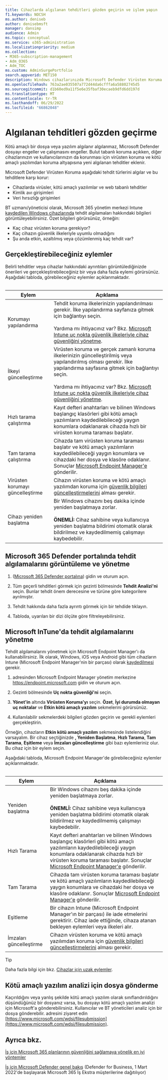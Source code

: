 ```yaml
---
title: Cihazlarda algılanan tehditleri gözden geçirin ve işlem yapın
f1.keywords: NOCSH
ms.author: deniseb
author: denisebmsft
manager: dansimp
audience: Admin
ms.topic: conceptual
ms.service: o365-administration
ms.localizationpriority: medium
ms.collection:
- M365-subscription-management
- Adm_O365
- Adm_TOC
ms.custom: AdminSurgePortfolio
search.appverid: MET150
description: Windows cihazlarınızda Microsoft Defender Virüsten Koruma tarafından algılanan tehditleri gözden geçirmeyi ve yönetmeyi öğrenin.
ms.openlocfilehash: 763a2ae035507a772d44da6cfffa6a58802745d5
ms.sourcegitcommit: d1b60ed9a11f5e6e35fbaf30ecaeb9dfd6dd197d
ms.translationtype: MT
ms.contentlocale: tr-TR
ms.lasthandoff: 06/29/2022
ms.locfileid: "66862048"
---
```

# <a name="review-detected-threats"></a>Algılanan tehditleri gözden geçirme

Kötü amaçlı bir dosya veya yazılım algılanır algılanmaz, Microsoft Defender dosyayı engeller ve çalışmasını engeller. Bulut tabanlı koruma açıkken, diğer cihazlarınızın ve kullanıcılarınızın da korunması için virüsten koruma ve kötü amaçlı yazılımdan koruma altyapısına yeni algılanan tehditler eklenir.

Microsoft Defender Virüsten Koruma aşağıdaki tehdit türlerini algılar ve bu tehditlere karşı korur:

- Cihazlarda virüsler, kötü amaçlı yazılımlar ve web tabanlı tehditler
- Kimlik avı girişimleri
- Veri hırsızlığı girişimleri

BT uzmanı/yöneticisi olarak, Microsoft 365 yönetim merkezi Intune [kaydedilen Windows cihazlarında](/mem/intune/enrollment/device-enrollment) tehdit algılamaları hakkındaki bilgileri görüntüleyebilirsiniz. Özet bilgileri görürsünüz, örneğin:

- Kaç cihaz virüsten koruma gerekiyor?
- Kaç cihazın güvenlik ilkeleriyle uyumlu olmadığını
- Şu anda etkin, azaltılmış veya çözümlenmiş kaç tehdit var?

## <a name="actions-you-can-take"></a>Gerçekleştirebileceğiniz eylemler

Belirli tehditler veya cihazlar hakkındaki ayrıntıları görüntülediğinizde önerileri ve gerçekleştirebileceğiniz bir veya daha fazla eylemi görürsünüz. Aşağıdaki tabloda, görebileceğiniz eylemler açıklanmaktadır.<br><br>

| Eylem | Açıklama |
|--|--|
| Korumayı yapılandırma | Tehdit koruma ilkelerinizin yapılandırılması gerekir. İlke yapılandırma sayfanıza gitmek için bağlantıyı seçin.<br><br>Yardıma mı ihtiyacınız var? Bkz. [Microsoft Intune uç nokta güvenlik ilkeleriyle cihaz güvenliğini yönetme](/mem/intune/protect/endpoint-security-policy). |
| İlkeyi güncelleştirme | Virüsten koruma ve gerçek zamanlı koruma ilkelerinizin güncelleştirilmiş veya yapılandırılmış olması gerekir. İlke yapılandırma sayfasına gitmek için bağlantıyı seçin.<br><br>Yardıma mı ihtiyacınız var? Bkz. [Microsoft Intune uç nokta güvenlik ilkeleriyle cihaz güvenliğini yönetme](/mem/intune/protect/endpoint-security-policy). |
| Hızlı tarama çalıştırma | Kayıt defteri anahtarları ve bilinen Windows başlangıç klasörleri gibi kötü amaçlı yazılımların kaydedilebileceği yaygın konumlara odaklanarak cihazda hızlı bir virüsten koruma taraması başlatır. |
| Tam tarama çalıştırma | Cihazda tam virüsten koruma taraması başlatır ve kötü amaçlı yazılımların kaydedilebileceği yaygın konumlara ve cihazdaki her dosya ve klasöre odaklanır. Sonuçlar [Microsoft Endpoint Manager'e](/mem/intune/fundamentals/tutorial-walkthrough-endpoint-manager) gönderilir. |
| Virüsten korumayı güncelleştirme | Cihazın virüsten koruma ve kötü amaçlı yazılımdan koruma için [güvenlik bilgileri güncelleştirmelerini](https://go.microsoft.com/fwlink/?linkid=2149926) alması gerekir. |
| Cihazı yeniden başlatma | Bir Windows cihazını beş dakika içinde yeniden başlatmaya zorlar.<br><br>**ÖNEMLİ:** Cihaz sahibine veya kullanıcıya yeniden başlatma bildirimi otomatik olarak bildirilmez ve kaydedilmemiş çalışmayı kaybedebilir. |

## <a name="view-and-manage-threat-detections-in-the-microsoft-365-defender-portal"></a>Microsoft 365 Defender portalında tehdit algılamalarını görüntüleme ve yönetme

1. ([Microsoft 365 Defender portalına](https://security.microsoft.com)) gidin ve oturum açın.

1. Tüm geçerli tehditleri görmek için gezinti bölmesinde **Tehdit Analizi'ni** seçin. Bunlar tehdit önem derecesine ve türüne göre kategorilere ayrılmıştır.

1. Tehdit hakkında daha fazla ayrıntı görmek için bir tehdide tıklayın.

1. Tabloda, uyarıları bir dizi ölçüte göre filtreleyebilirsiniz.

## <a name="manage-threat-detections-in-microsoft-intune"></a>Microsoft InTune'da tehdit algılamalarını yönetme

Tehdit algılamalarını yönetmek için Microsoft Endpoint Manager'ı da kullanabilirsiniz. İlk olarak, Windows, iOS veya Android gibi tüm cihazların Intune (Microsoft Endpoint Manager'nin bir parçası) olarak [kaydedilmesi](/mem/intune/enrollment/windows-enrollment-methods) gerekir.

1. adresinden Microsoft Endpoint Manager yönetim merkezine <a href="https://go.microsoft.com/fwlink/p/?linkid=2150463" target="_blank">https://endpoint.microsoft.com</a> gidin ve oturum açın.

2. Gezinti bölmesinde **Uç nokta güvenliği'ni** seçin.

3. **Yönet'in** altında **Virüsten Koruma'yı** seçin. **Özet**, **İyi durumda olmayan uç noktalar** ve **Etkin kötü amaçlı yazılım** sekmelerini görürsünüz.

4. Kullanılabilir sekmelerdeki bilgileri gözden geçirin ve gerekli eylemleri gerçekleştirin.

Örneğin, cihazların **Etkin kötü amaçlı yazılım** sekmesinde listelendiğini varsayalım. Bir cihaz seçtiğinizde **, Yeniden Başlatma**, **Hızlı Tarama**, **Tam Tarama**, **Eşitleme** veya **İmzaları güncelleştirme** gibi bazı eylemleriniz olur. Bu cihaz için bir eylem seçin.

Aşağıdaki tabloda, Microsoft Endpoint Manager'de görebileceğiniz eylemler açıklanmaktadır.<br><br>

| Eylem | Açıklama |
|--|--|
| Yeniden başlatma | Bir Windows cihazını beş dakika içinde yeniden başlatmaya zorlar.<br><br>**ÖNEMLİ:** Cihaz sahibine veya kullanıcıya yeniden başlatma bildirimi otomatik olarak bildirilmez ve kaydedilmemiş çalışmayı kaybedebilir. |
| Hızlı Tarama | Kayıt defteri anahtarları ve bilinen Windows başlangıç klasörleri gibi kötü amaçlı yazılımların kaydedilebileceği yaygın konumlara odaklanarak cihazda hızlı bir virüsten koruma taraması başlatır. Sonuçlar [Microsoft Endpoint Manager'e](/mem/intune/fundamentals/tutorial-walkthrough-endpoint-manager) gönderilir. |
| Tam Tarama | Cihazda tam virüsten koruma taraması başlatır ve kötü amaçlı yazılımların kaydedilebileceği yaygın konumlara ve cihazdaki her dosya ve klasöre odaklanır. Sonuçlar [Microsoft Endpoint Manager'e](/mem/intune/fundamentals/tutorial-walkthrough-endpoint-manager) gönderilir. |
| Eşitleme | Bir cihazın Intune (Microsoft Endpoint Manager'ın bir parçası) ile iade etmelerini gerektirir. Cihaz iade ettiğinde, cihaza atanan bekleyen eylemleri veya ilkeleri alır. |
| İmzaları güncelleştirme | Cihazın virüsten koruma ve kötü amaçlı yazılımdan koruma için [güvenlik bilgileri güncelleştirmelerini](https://go.microsoft.com/fwlink/?linkid=2149926) alması gerekir. |

> [!TIP]
> Daha fazla bilgi için bkz. [Cihazlar için uzak eylemler](/mem/intune/protect/endpoint-security-manage-devices#remote-actions-for-devices).

## <a name="how-to-submit-a-file-for-malware-analysis"></a>Kötü amaçlı yazılım analizi için dosya gönderme

Kaçırıldığını veya yanlış şekilde kötü amaçlı yazılım olarak sınıflandırıldığını düşündüğünüz bir dosyanız varsa, bu dosyayı kötü amaçlı yazılım analizi için Microsoft'a gönderebilirsiniz. Kullanıcılar ve BT yöneticileri analiz için bir dosya gönderebilir. adresini ziyaret edin [https://www.microsoft.com/wdsi/filesubmission](https://www.microsoft.com/wdsi/filesubmission).

## <a name="see-also"></a>Ayrıca bkz.

[İş için Microsoft 365 planlarının güvenliğini sağlamaya yönelik en iyi yöntemler](../admin/security-and-compliance/secure-your-business-data.md)

[İş için Microsoft Defender genel bakış](../security/defender-business/mdb-overview.md) (Defender for Business, 1 Mart 2022'de başlayarak Microsoft 365 İş Ekstra müşterilerine dağıtılıyor)
